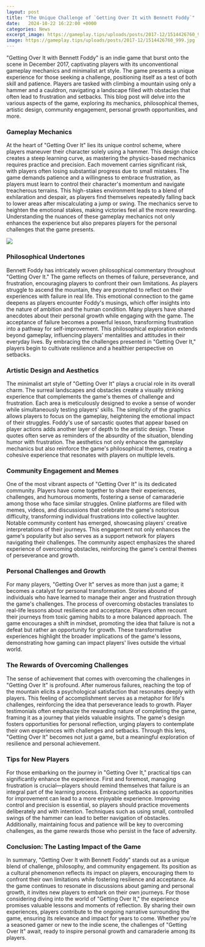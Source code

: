 ```yaml
---
layout: post
title: "The Unique Challenge of `Getting Over It with Bennett Foddy`"
date:   2024-10-22 16:22:00 +0000
categories: News
excerpt_image: https://gameplay.tips/uploads/posts/2017-12/1514426760_999.jpg
image: https://gameplay.tips/uploads/posts/2017-12/1514426760_999.jpg
---
```


"Getting Over It with Bennett Foddy" is an indie game that burst onto the scene in December 2017, captivating players with its unconventional gameplay mechanics and minimalist art style. The game presents a unique experience for those seeking a challenge, positioning itself as a test of both skill and patience. Players are tasked with climbing a mountain using only a hammer and a cauldron, navigating a landscape filled with obstacles that often lead to frustration and setbacks. This blog post will delve into the various aspects of the game, exploring its mechanics, philosophical themes, artistic design, community engagement, personal growth opportunities, and more.
### Gameplay Mechanics
At the heart of "Getting Over It" lies its unique control scheme, where players maneuver their character solely using a hammer. This design choice creates a steep learning curve, as mastering the physics-based mechanics requires practice and precision. Each movement carries significant risk, with players often losing substantial progress due to small mistakes. The game demands patience and a willingness to embrace frustration, as players must learn to control their character's momentum and navigate treacherous terrains.
This high-stakes environment leads to a blend of exhilaration and despair, as players find themselves repeatedly falling back to lower areas after miscalculating a jump or swing. The mechanics serve to heighten the emotional stakes, making victories feel all the more rewarding. Understanding the nuances of these gameplay mechanics not only enhances the experience but also prepares players for the personal challenges that the game presents.

![](https://gameplay.tips/uploads/posts/2017-12/1514426760_999.jpg)
### Philosophical Undertones
Bennett Foddy has intricately woven philosophical commentary throughout "Getting Over It." The game reflects on themes of failure, perseverance, and frustration, encouraging players to confront their own limitations. As players struggle to ascend the mountain, they are prompted to reflect on their experiences with failure in real life. This emotional connection to the game deepens as players encounter Foddy's musings, which offer insights into the nature of ambition and the human condition.
Many players have shared anecdotes about their personal growth while engaging with the game. The acceptance of failure becomes a powerful lesson, transforming frustration into a pathway for self-improvement. This philosophical exploration extends beyond gameplay, influencing players' mentalities and attitudes in their everyday lives. By embracing the challenges presented in "Getting Over It," players begin to cultivate resilience and a healthier perspective on setbacks.
### Artistic Design and Aesthetics
The minimalist art style of "Getting Over It" plays a crucial role in its overall charm. The surreal landscapes and obstacles create a visually striking experience that complements the game's themes of challenge and frustration. Each area is meticulously designed to evoke a sense of wonder while simultaneously testing players' skills. The simplicity of the graphics allows players to focus on the gameplay, heightening the emotional impact of their struggles.
Foddy's use of sarcastic quotes that appear based on player actions adds another layer of depth to the artistic design. These quotes often serve as reminders of the absurdity of the situation, blending humor with frustration. The aesthetics not only enhance the gameplay mechanics but also reinforce the game's philosophical themes, creating a cohesive experience that resonates with players on multiple levels.
### Community Engagement and Memes
One of the most vibrant aspects of "Getting Over It" is its dedicated community. Players have come together to share their experiences, challenges, and humorous moments, fostering a sense of camaraderie among those who face similar struggles. Online platforms are filled with memes, videos, and discussions that celebrate the game's notorious difficulty, transforming individual frustrations into collective laughter.
Notable community content has emerged, showcasing players' creative interpretations of their journeys. This engagement not only enhances the game's popularity but also serves as a support network for players navigating their challenges. The community aspect emphasizes the shared experience of overcoming obstacles, reinforcing the game's central themes of perseverance and growth.
### Personal Challenges and Growth
For many players, "Getting Over It" serves as more than just a game; it becomes a catalyst for personal transformation. Stories abound of individuals who have learned to manage their anger and frustration through the game's challenges. The process of overcoming obstacles translates to real-life lessons about resilience and acceptance.
Players often recount their journeys from toxic gaming habits to a more balanced approach. The game encourages a shift in mindset, promoting the idea that failure is not a defeat but rather an opportunity for growth. These transformative experiences highlight the broader implications of the game's lessons, demonstrating how gaming can impact players' lives outside the virtual world.
### The Rewards of Overcoming Challenges
The sense of achievement that comes with overcoming the challenges in "Getting Over It" is profound. After numerous failures, reaching the top of the mountain elicits a psychological satisfaction that resonates deeply with players. This feeling of accomplishment serves as a metaphor for life's challenges, reinforcing the idea that perseverance leads to growth.
Player testimonials often emphasize the rewarding nature of completing the game, framing it as a journey that yields valuable insights. The game's design fosters opportunities for personal reflection, urging players to contemplate their own experiences with challenges and setbacks. Through this lens, "Getting Over It" becomes not just a game, but a meaningful exploration of resilience and personal achievement.
### Tips for New Players
For those embarking on the journey in "Getting Over It," practical tips can significantly enhance the experience. First and foremost, managing frustration is crucial—players should remind themselves that failure is an integral part of the learning process. Embracing setbacks as opportunities for improvement can lead to a more enjoyable experience.
Improving control and precision is essential, so players should practice movements deliberately and with intention. Techniques such as using small, controlled swings of the hammer can lead to better navigation of obstacles. Additionally, maintaining focus and patience will be key to overcoming challenges, as the game rewards those who persist in the face of adversity.
### Conclusion: The Lasting Impact of the Game
In summary, "Getting Over It with Bennett Foddy" stands out as a unique blend of challenge, philosophy, and community engagement. Its position as a cultural phenomenon reflects its impact on players, encouraging them to confront their own limitations while fostering resilience and acceptance. As the game continues to resonate in discussions about gaming and personal growth, it invites new players to embark on their own journeys.
For those considering diving into the world of "Getting Over It," the experience promises valuable lessons and moments of reflection. By sharing their own experiences, players contribute to the ongoing narrative surrounding the game, ensuring its relevance and impact for years to come. Whether you're a seasoned gamer or new to the indie scene, the challenges of "Getting Over It" await, ready to inspire personal growth and camaraderie among its players.